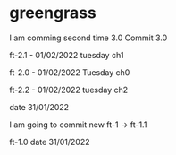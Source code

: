 # greengrass

I am comming second time 3.0
Commit 3.0


ft-2.1 - 01/02/2022 tuesday ch1

ft-2.0 - 01/02/2022 Tuesday ch0

ft-2.2 - 01/02/2022 tuesday ch2


date 31/01/2022

I am going to commit new ft-1 -> ft-1.1

ft-1.0 date 31/01/2022


